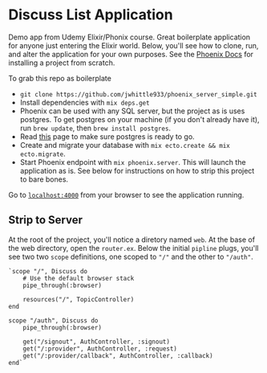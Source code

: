 Discuss List Application
==========================

Demo app from Udemy Elixir/Phonix course. Great boilerplate application for anyone just entering the Elixir world. Below, you'll see how to clone, run, and alter the application for your own purposes. See the [Phoenix Docs](https://hexdocs.pm/phoenix/installation.html) for installing a project from scratch. 

To grab this repo as boilerplate
  * `git clone https://github.com/jwhittle933/phoenix_server_simple.git`
  * Install dependencies with `mix deps.get`
  * Phoenix can be used with any SQL server, but the project as is uses postgres. To get postgres on your machine (if you don't already have it), run `brew update`, then `brew install postgres`. 
  * Read [this](http://exponential.io/blog/2015/02/21/install-postgresql-on-mac-os-x-via-brew/) page to make sure postgres is ready to go. 
  * Create and migrate your database with `mix ecto.create && mix ecto.migrate`. 
  * Start Phoenix endpoint with `mix phoenix.server`. This will launch the application as is. See below for instructions on how to strip this project to bare bones. 

Go to [`localhost:4000`](http://localhost:4000) from your browser to see the application running.

Strip to Server
---------------

At the root of the project, you'll notice a diretory named `web`. At the base of the web directory, open the `router.ex`. Below the initial `pipline` plugs, you'll see two two `scope` definitions, one scoped to `"/"` and the other to `"/auth"`. 

	`scope "/", Discuss do
	    # Use the default browser stack
	    pipe_through(:browser)

	    resources("/", TopicController)
	end

  	scope "/auth", Discuss do
	    pipe_through(:browser)

	    get("/signout", AuthController, :signout)
	    get("/:provider", AuthController, :request)
	    get("/:provider/callback", AuthController, :callback)
  	end` 